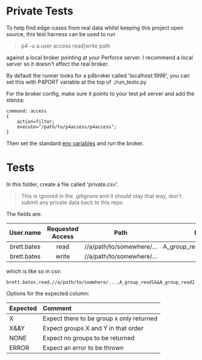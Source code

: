 # Private Tests
To help find edge-cases from real data whilst keeping this project open source, this test harness can be used to run 

> p4 -u a.user access read|write path

against a local broker pointing at your Perforce server. I recommend a local server so it doesn't affect the real broker.

By default the runner looks for a p4broker called 'localhost:1998', you can set this with P4PORT variable at the top of ./run_tests.py

For the broker config, make sure it points to your test p4 server and add the stanza:

```
command: access
{
    action=filter;
    execute="/path/to/p4access/p4access";
}
```

Then set the standard [env variables](../README.md) and run the broker.

# Tests
In this folder, create a file called 'private.csv'. 

> This is ignored in the .gitignore and it should stay that way, don't submit any private data back to this repo.

The fields are:

|  User.name  | Requested Access |           Path            |          Expected           |
| :---------: | :--------------: | :-----------------------: | :-------------------------: |
| brett.bates |       read       | //a/path/to/somewhere/... | A_group_read&&A_group_read2 |
| brett.bates |      write       | //a/path/to/somewhere/... |            NONE             |

which is like so in csv:
```csv
brett.bates,read,//a/path/to/somwhere/...,A_group_read1&&A_group_read2
```

Options for the expected column:

| Expected | Comment                                  |
| :------- | :--------------------------------------- |
| X        | Expect there to be group x only returned |
| X&&Y     | Expect groups X and Y in that order      |
| NONE     | Expect no groups to be returned          |
| ERROR    | Expect an error to be thrown             |
